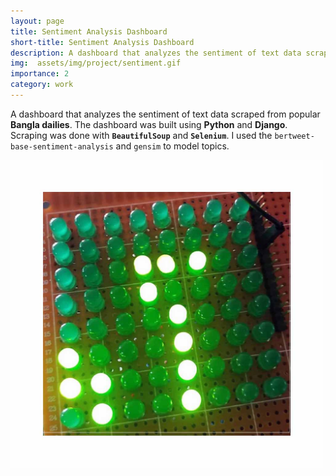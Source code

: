 ```yaml
---
layout: page
title: Sentiment Analysis Dashboard
short-title: Sentiment Analysis Dashboard
description: A dashboard that analyzes the sentiment of text data scraped from popular Bangla dailies. 
img:  assets/img/project/sentiment.gif
importance: 2
category: work
---
```


A dashboard that analyzes the sentiment of text data scraped from popular __Bangla dailies__. The dashboard
was built using __Python__ and __Django__. Scraping was done with __`BeautifulSoup`__ and __`Selenium`__. I used the
`bertweet-base-sentiment-analysis` and `gensim` to model topics.

<img src="../assets/img/project/tetris.jpg" alt="Alt Text" width="500"/>

